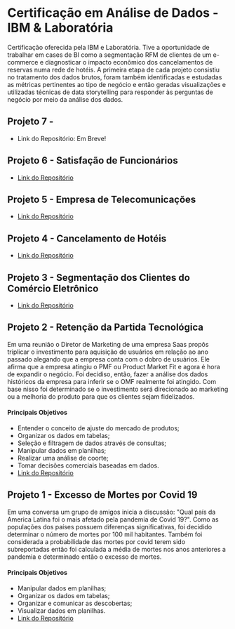 
# Certificação em Análise de Dados - IBM & Laboratória 

Certificação oferecida pela IBM e Laboratória. Tive a oportunidade de trabalhar em cases de BI como a segmentação RFM de clientes de um e-commerce e diagnosticar o impacto econômico dos cancelamentos de reservas numa rede de hotéis. A primeira etapa de cada projeto consistiu  no tratamento dos dados brutos, foram também identificadas e estudadas as métricas pertinentes ao tipo de negócio e então geradas visualizações e utilizadas técnicas de data storytelling para responder às perguntas de negócio por meio da análise dos dados.


## Projeto 7 - 
 - Link do Repositório: Em Breve!

## Projeto 6 - Satisfação de Funcionários
 - [Link do Repositório](https://github.com/Anacaloi/certificacao-ibm-laboratoria/tree/main/p6-rh)

## Projeto 5 - Empresa de Telecomunicações
 - [Link do Repositório](https://github.com/Anacaloi/certificacao-ibm-laboratoria/tree/main/p5-telecomunicacoes)

## Projeto 4 - Cancelamento de Hotéis
 - [Link do Repositório](https://github.com/Anacaloi/certificacao-ibm-laboratoria/tree/main/p4-turismo)

## Projeto 3 - Segmentação dos Clientes do Comércio Eletrônico
 - [Link do Repositório](https://github.com/Anacaloi/certificacao-ibm-laboratoria/tree/main/p3-segmentacao)

## Projeto 2 - Retenção da Partida Tecnológica
Em uma reunião o Diretor de Marketing de uma empresa Saas propôs triplicar o investimento para aquisição de usuários em relação ao ano passado alegando que a empresa conta com o dobro de usuários. Ele afirma que a empresa atingiu o PMF ou Product Market Fit e agora é hora de expandir o negócio. Foi decidiso, então, fazer a análise dos dados históricos da empresa para inferir se o OMF realmente foi atingido. Com base nisso foi determinado se o investimento será direcionado ao marketing ou a melhoria do produto para que os clientes sejam fidelizados.

#### Principais Objetivos
- Entender o conceito de ajuste do mercado de produtos;
- Organizar os dados em tabelas;
- Seleção e filtragem de dados através de consultas;
- Manipular dados em planilhas;
- Realizar uma análise de coorte;
- Tomar decisões comerciais baseadas em dados.
- [Link do Repositório](https://github.com/Anacaloi/certificacao-ibm-laboratoria/tree/main/p2-retencao)

## Projeto 1 - Excesso de Mortes por Covid 19
Em uma conversa um grupo de amigos inicia a discussão: "Qual país da America Latina foi o mais afetado pela pandemia de Covid 19?". Como as populações dos países possuem diferenças significativas, foi decidido determinar o número de mortes por 100 mil habitantes. Também foi considerada a probabilidade das mortes por covid terem sido subreportadas então foi calculada a média de mortes nos anos anteriores a pandemia e determinado então o excesso de mortes. 
#### Principais Objetivos
- Manipular dados em planilhas;
- Organizar os dados em tabelas;
- Organizar e comunicar as descobertas;
- Visualizar dados em planilhas.
- [Link do Repositório](https://github.com/Anacaloi/certificacao-ibm-laboratoria/tree/main/p1-covid)



